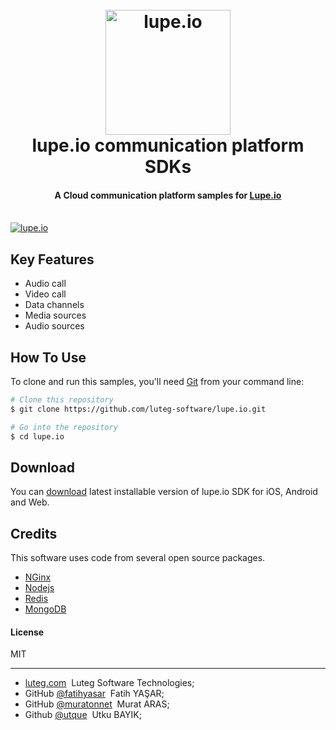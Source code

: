 
<h1 align="center">
  <br>
  <a href="http://www.lupe.io"><img src="http://docs.lupe.io/img/logos/lupe-logo.png" alt="lupe.io" width="200"></a>
  <br>
  lupe.io communication platform SDKs
  <br>
</h1>

<h4 align="center">A Cloud communication platform samples for <a href="http://www.lupe.io" target="_blank">Lupe.io</a></h4>

  <br>
  <a href="http://www.lupe.io"><img src="http://docs.lupe.io/img/connect.png" alt="lupe.io"></a>
  <br>
  

## Key Features

* Audio call
* Video call
* Data channels  
* Media sources
* Audio sources

## How To Use

To clone and run this samples, you'll need [Git](https://git-scm.com) from your command line:

```bash
# Clone this repository
$ git clone https://github.com/luteg-software/lupe.io.git

# Go into the repository
$ cd lupe.io
```


## Download

You can [download](#) latest installable version of lupe.io SDK for iOS, Android and Web.

## Credits

This software uses code from several open source packages.

- [NGinx](https://www.nginx.com)
- [Nodejs](https://nodejs.org/en/)
- [Redis](https://redis.io)
- [MongoDB](https://www.mongodb.com)

#### License

MIT

---

- [luteg.com](https://www.luteg.com) &nbsp;Luteg Software Technologies;&nbsp;
- GitHub [@fatihyasar](https://github.com/fatihyasar) &nbsp;Fatih YAŞAR;&nbsp;
- GitHub [@muratonnet](https://github.com/muratonnet) &nbsp;Murat ARAS;&nbsp;
- Github [@utque](https://github.com/utque) &nbsp;Utku BAYIK;&nbsp;
